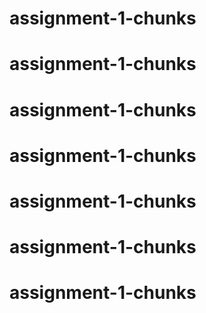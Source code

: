# assignment-1-chunks
# assignment-1-chunks
# assignment-1-chunks
# assignment-1-chunks
# assignment-1-chunks
# assignment-1-chunks
# assignment-1-chunks
